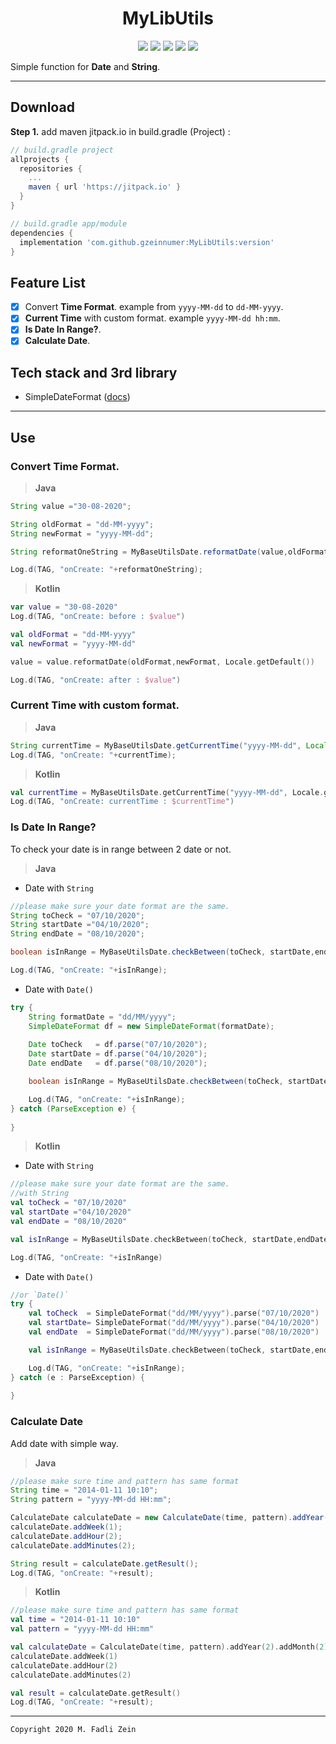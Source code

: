 <h1 align="center">
    MyLibUtils
</h1>

<p align="center">
    <a><img src="https://img.shields.io/badge/Version-0.1.0-brightgreen.svg?style=flat"></a>
    <a><img src="https://img.shields.io/badge/ID-gzeinnumer-blue.svg?style=flat"></a>
    <a><img src="https://img.shields.io/badge/Java-Suport-green?logo=java&style=flat"></a>
    <a><img src="https://img.shields.io/badge/Koltin-Suport-green?logo=kotlin&style=flat"></a>
    <a href="https://github.com/gzeinnumer"><img src="https://img.shields.io/github/followers/gzeinnumer?label=follow&style=social"></a>
    <br>
    <p>Simple function for <b>Date</b> and <b>String</b>.</p>
</p>

---
## Download
**Step 1.** add maven jitpack.io in build.gradle (Project) :
```gradle
// build.gradle project
allprojects {
  repositories {
    ...
    maven { url 'https://jitpack.io' }
  }
}

// build.gradle app/module
dependencies {
  implementation 'com.github.gzeinnumer:MyLibUtils:version'
}
```

## Feature List
- [x] Convert **Time Format**. example from `yyyy-MM-dd` to `dd-MM-yyyy`.
- [x] **Current Time** with custom format. example `yyyy-MM-dd hh:mm`.
- [x] **Is Date In Range?**.
- [x] **Calculate Date**.

## Tech stack and 3rd library
- SimpleDateFormat ([docs](https://developer.android.com/reference/java/text/SimpleDateFormat))

---
## Use

### Convert **Time Format**.
> **Java**
```java
String value ="30-08-2020";

String oldFormat = "dd-MM-yyyy";
String newFormat = "yyyy-MM-dd";

String reformatOneString = MyBaseUtilsDate.reformatDate(value,oldFormat,newFormat, Locale.getDefault());

Log.d(TAG, "onCreate: "+reformatOneString);
```
> **Kotlin**
```kotlin
var value = "30-08-2020"
Log.d(TAG, "onCreate: before : $value")

val oldFormat = "dd-MM-yyyy"
val newFormat = "yyyy-MM-dd"

value = value.reformatDate(oldFormat,newFormat, Locale.getDefault())

Log.d(TAG, "onCreate: after : $value")
```

### **Current Time** with custom format.
> **Java**
```java
String currentTime = MyBaseUtilsDate.getCurrentTime("yyyy-MM-dd", Locale.getDefault());
Log.d(TAG, "onCreate: "+currentTime);
```
> **Kotlin**
```kotlin
val currentTime = MyBaseUtilsDate.getCurrentTime("yyyy-MM-dd", Locale.getDefault())
Log.d(TAG, "onCreate: currentTime : $currentTime")
```

### **Is Date In Range?**
To check your date is in range between 2 date or not.
> **Java**
* Date with `String`
```java
//please make sure your date format are the same.
String toCheck = "07/10/2020";
String startDate ="04/10/2020";
String endDate = "08/10/2020";

boolean isInRange = MyBaseUtilsDate.checkBetween(toCheck, startDate,endDate);

Log.d(TAG, "onCreate: "+isInRange);
```
* Date with `Date()`
```java
try {
    String formatDate = "dd/MM/yyyy";
    SimpleDateFormat df = new SimpleDateFormat(formatDate);
    
    Date toCheck   = df.parse("07/10/2020");
    Date startDate = df.parse("04/10/2020");
    Date endDate   = df.parse("08/10/2020");

    boolean isInRange = MyBaseUtilsDate.checkBetween(toCheck, startDate,endDate);

    Log.d(TAG, "onCreate: "+isInRange);
} catch (ParseException e) {
    
}
```
> **Kotlin**
* Date with `String`
```kotlin
//please make sure your date format are the same.
//with String
val toCheck = "07/10/2020"
val startDate ="04/10/2020"
val endDate = "08/10/2020"

val isInRange = MyBaseUtilsDate.checkBetween(toCheck, startDate,endDate)

Log.d(TAG, "onCreate: "+isInRange)
```
* Date with `Date()`
```kotlin
//or `Date()`
try {
    val toCheck  = SimpleDateFormat("dd/MM/yyyy").parse("07/10/2020")
    val startDate= SimpleDateFormat("dd/MM/yyyy").parse("04/10/2020")
    val endDate  = SimpleDateFormat("dd/MM/yyyy").parse("08/10/2020")

    val isInRange = MyBaseUtilsDate.checkBetween(toCheck, startDate,endDate)

    Log.d(TAG, "onCreate: "+isInRange);
} catch (e : ParseException) {
    
}
```

### **Calculate Date**
Add date with simple way.
> **Java**
```java
//please make sure time and pattern has same format
String time = "2014-01-11 10:10";
String pattern = "yyyy-MM-dd HH:mm";

CalculateDate calculateDate = new CalculateDate(time, pattern).addYear(2).addMonth(2).addDay(2);
calculateDate.addWeek(1);
calculateDate.addHour(2);
calculateDate.addMinutes(2);

String result = calculateDate.getResult();
Log.d(TAG, "onCreate: "+result);
```
> **Kotlin**
```kotlin
//please make sure time and pattern has same format
val time = "2014-01-11 10:10"
val pattern = "yyyy-MM-dd HH:mm"

val calculateDate = CalculateDate(time, pattern).addYear(2).addMonth(2).addDay(2)
calculateDate.addWeek(1)
calculateDate.addHour(2)
calculateDate.addMinutes(2)

val result = calculateDate.getResult()
Log.d(TAG, "onCreate: "+result);
```

---

```
Copyright 2020 M. Fadli Zein
```
